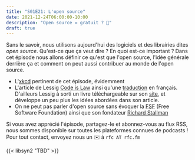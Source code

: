 ```yaml
---
title: "S01E21: L'open source"
date: 2021-12-24T06:00:00-10:00
description: "Open source = gratuit ? 🤔"
draft: true
---
```


Sans le savoir, nous utilisons aujourd'hui des logiciels et des librairies dites *open source*. Qu'est-ce que ça veut dire ? En quoi est-ce important ? Dans cet épisode nous allons définir ce qu'est que l'open source, l'idée générale derrière ça et comment on peut aussi contribuer au monde de l'open source.

* L'[xkcd](https://xkcd.com/2347/) pertinent de cet épisode, évidemment
* L'article de Lessig [Code is Law](https://www.harvardmagazine.com/2000/01/code-is-law-html) ainsi qu'une [traduction](https://framablog.org/2010/05/22/code-is-law-lessig/) en français. D'ailleurs Lessig à sorti un livre téléchargeable sur son [site](https://lessig.org/product/code), et développe un peu plus les idées abordées dans son article.
* On ne peut pas parler d'open source sans évoquer la [FSF](https://www.fsf.org/) (Free Software Foundation) ainsi que son fondateur [Richard Stallman](https://stallman.org/)

Si vous avez apprécié l'épisode, partagez-le et abonnez-vous au flux RSS, nous sommes disponible sur toutes les plateformes connues de podcasts !
Pour tout contact, envoyez nous un ✉️  à `rfc AT rfc.fm`

{{< libsyn2 "TBD" >}}
